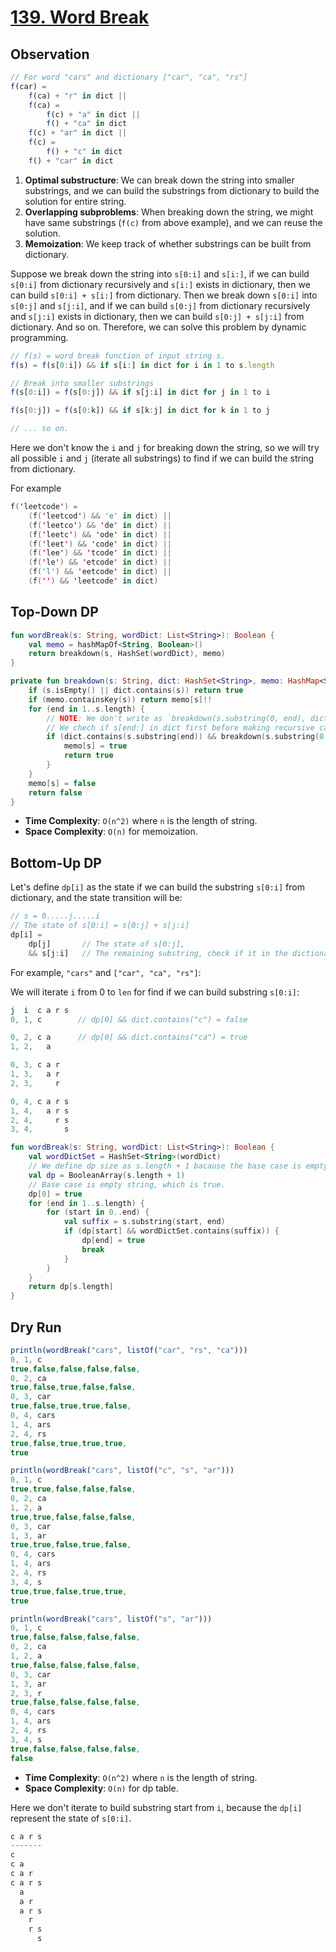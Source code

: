 # [139. Word Break](https://leetcode.com/problems/word-break/)

## Observation
```js
// For word "cars" and dictionary ["car", "ca", "rs"]
f(car) =
    f(ca) + "r" in dict ||
    f(ca) =
        f(c) + "a" in dict ||
        f() + "ca" in dict
    f(c) + "ar" in dict ||
    f(c) = 
        f() + "c" in dict
    f() + "car" in dict
```

1. **Optimal substructure**: We can break down the string into smaller substrings, and we can build the substrings from dictionary to build the solution for entire string.
2. **Overlapping subproblems**: When breaking down the string, we might have same substrings (`f(c)` from above example), and we can reuse the solution.
3. **Memoization**: We keep track of whether substrings can be built from dictionary.

Suppose we break down the string into `s[0:i]` and `s[i:]`, if we can build `s[0:i]` from dictionary recursively and `s[i:]` exists in dictionary, then we can build `s[0:i] + s[i:]` from dictionary. Then we break down `s[0:i]` into `s[0:j]` and `s[j:i]`, and if we can build `s[0:j]` from dictionary recursively and `s[j:i]` exists in dictionary, then we can build `s[0:j] + s[j:i]` from dictionary. And so on. Therefore, we can solve this problem by dynamic programming.

```js
// f(s) = word break function of input string s.
f(s) = f(s[0:i]) && if s[i:] in dict for i in 1 to s.length

// Break into smaller substrings
f(s[0:i]) = f(s[0:j]) && if s[j:i] in dict for j in 1 to i

f(s[0:j]) = f(s[0:k]) && if s[k:j] in dict for k in 1 to j

// ... so on.
```

Here we don't know the `i` and `j` for breaking down the string, so we will try all possible `i` and `j` (iterate all substrings) to find if we can build the string from dictionary.

For example
```kotlin
f('leetcode') =
    (f('leetcod') && 'e' in dict) ||
    (f('leetco') && 'de' in dict) ||
    (f('leetc') && 'ode' in dict) ||
    (f('leet') && 'code' in dict) ||
    (f('lee') && 'tcode' in dict) ||
    (f('le') && 'etcode' in dict) ||
    (f('l') && 'eetcode' in dict) ||
    (f('') && 'leetcode' in dict)
```

## Top-Down DP
```kotlin
fun wordBreak(s: String, wordDict: List<String>): Boolean {
    val memo = hashMapOf<String, Boolean>()
    return breakdown(s, HashSet(wordDict), memo)
}

private fun breakdown(s: String, dict: HashSet<String>, memo: HashMap<String, Boolean>): Boolean {
    if (s.isEmpty() || dict.contains(s)) return true
    if (memo.containsKey(s)) return memo[s]!!
    for (end in 1..s.length) {
        // NOTE: We don't write as `breakdown(s.substring(0, end), dict, memo) && dict.contains(s.substring(end)))` that leads to StackOverflowError because we evaluate the second condition even the first condition is false, which causes unnecessary recursive calls.
        // We chech if s[end:] in dict first before making recursive call, this ensures we only make recursive call when s[end:] in dict.
        if (dict.contains(s.substring(end)) && breakdown(s.substring(0, end), dict, memo)) {
            memo[s] = true
            return true
        }
    }
    memo[s] = false
    return false
}
```

* **Time Complexity**: `O(n^2)` where `n` is the length of string.
* **Space Complexity**: `O(n)` for memoization.

## Bottom-Up DP
Let's define `dp[i]` as the state if we can build the substring `s[0:i]` from dictionary, and the state transition will be:

```js
// s = 0.....j.....i
// The state of s[0:i] = s[0:j] + s[j:i]
dp[i] = 
    dp[j]       // The state of s[0:j], 
    && s[j:i]   // The remaining substring, check if it in the dictionary
```

For example, `"cars"` and `["car", "ca", "rs"]`:

We will iterate `i` from 0 to `len` for find if we can build substring `s[0:i]`:

```js
j  i  c a r s
0, 1, c        // dp[0] && dict.contains("c") = false

0, 2, c a      // dp[0] && dict.contains("ca") = true
1, 2,   a

0, 3, c a r
1, 3,   a r
2, 3,     r

0, 4, c a r s
1, 4,   a r s
2, 4,     r s
3, 4,       s
```

```kotlin
fun wordBreak(s: String, wordDict: List<String>): Boolean {
    val wordDictSet = HashSet<String>(wordDict)
    // We define dp size as s.length + 1 bacause the base case is empty string, that is s[0:0] = "".
    val dp = BooleanArray(s.length + 1)
    // Base case is empty string, which is true.
    dp[0] = true
    for (end in 1..s.length) {
        for (start in 0..end) {
            val suffix = s.substring(start, end)
            if (dp[start] && wordDictSet.contains(suffix)) {
                dp[end] = true
                break
            }
        }
    }
    return dp[s.length]
}
```

## Dry Run
```js
println(wordBreak("cars", listOf("car", "rs", "ca")))
0, 1, c
true,false,false,false,false,
0, 2, ca
true,false,true,false,false,
0, 3, car
true,false,true,true,false,
0, 4, cars
1, 4, ars
2, 4, rs
true,false,true,true,true,
true

println(wordBreak("cars", listOf("c", "s", "ar")))
0, 1, c
true,true,false,false,false,
0, 2, ca
1, 2, a
true,true,false,false,false,
0, 3, car
1, 3, ar
true,true,false,true,false,
0, 4, cars
1, 4, ars
2, 4, rs
3, 4, s
true,true,false,true,true,
true

println(wordBreak("cars", listOf("s", "ar")))
0, 1, c
true,false,false,false,false,
0, 2, ca
1, 2, a
true,false,false,false,false,
0, 3, car
1, 3, ar
2, 3, r
true,false,false,false,false,
0, 4, cars
1, 4, ars
2, 4, rs
3, 4, s
true,false,false,false,false,
false
```

* **Time Complexity**: `O(n^2)` where `n` is the length of string.
* **Space Complexity**: `O(n)` for dp table.

Here we don't iterate to build substring start from `i`, because the `dp[i]` represent the state of `s[0:i]`.

```js
c a r s
-------
c
c a
c a r
c a r s
  a
  a r
  a r s
    r
    r s
      s
```